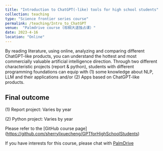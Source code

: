 ```yaml
---
title: "Introduction to ChatGPT(-like) tools for high school students"
collection: teaching
type: "Science frontier series course"
permalink: /teaching/Intro_to_ChatGPT
venue:  "Palmdrive course (棕榈大道独占课）"
date: 2023-4-16
location: "Online"
---
```

By reading literature, using online, analyzing and comparing different ChatGPT-like products, you can understand the hottest and most commercially valuable artificial intelligence direction. Through two different characteristic projects (report & python), students with different programming foundations can equip with (1) some knowledge about NLP, LLM and their applications and/or (2) Apps based on ChatGPT-like products.

## Final outcome

(1) Report project: Varies by year

(2) Python project: Varies by year

Please refer to the [GitHub course page] (https://github.com/sherrylixuecheng/GPTforHighSchoolStudents)

If you have interests for this course, please chat with [PalmDrive](https://palmdrive.cn)
